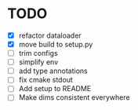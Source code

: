 # TODO

- [x] refactor dataloader
- [x] move build to setup.py
- [ ] trim configs
- [ ] simplify env
- [ ] add type annotations
- [ ] fix cmake stdout
- [ ] Add setup to README
- [ ] Make dims consistent everywhere